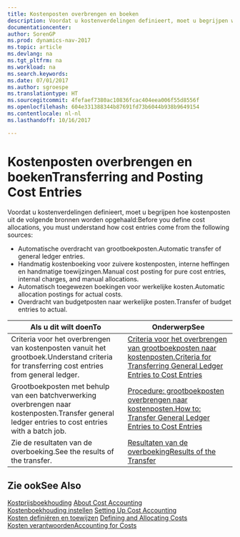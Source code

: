 ```yaml
---
title: Kostenposten overbrengen en boeken
description: Voordat u kostenverdelingen definieert, moet u begrijpen waar kostenposten vandaankomen.
documentationcenter: 
author: SorenGP
ms.prod: dynamics-nav-2017
ms.topic: article
ms.devlang: na
ms.tgt_pltfrm: na
ms.workload: na
ms.search.keywords: 
ms.date: 07/01/2017
ms.author: sgroespe
ms.translationtype: HT
ms.sourcegitcommit: 4fefaef7380ac10836fcac404eea006f55d8556f
ms.openlocfilehash: 604e331388344b87691fd73b6044b938b9649154
ms.contentlocale: nl-nl
ms.lasthandoff: 10/16/2017

---
```

# <a name="transferring-and-posting-cost-entries"></a><span data-ttu-id="74a85-103">Kostenposten overbrengen en boeken</span><span class="sxs-lookup"><span data-stu-id="74a85-103">Transferring and Posting Cost Entries</span></span>
<span data-ttu-id="74a85-104">Voordat u kostenverdelingen definieert, moet u begrijpen hoe kostenposten uit de volgende bronnen worden opgehaald:</span><span class="sxs-lookup"><span data-stu-id="74a85-104">Before you define cost allocations, you must understand how cost entries come from the following sources:</span></span>  

-   <span data-ttu-id="74a85-105">Automatische overdracht van grootboekposten.</span><span class="sxs-lookup"><span data-stu-id="74a85-105">Automatic transfer of general ledger entries.</span></span>  
-   <span data-ttu-id="74a85-106">Handmatig kostenboeking voor zuivere kostenposten, interne heffingen en handmatige toewijzingen.</span><span class="sxs-lookup"><span data-stu-id="74a85-106">Manual cost posting for pure cost entries, internal charges, and manual allocations.</span></span>  
-   <span data-ttu-id="74a85-107">Automatisch toegewezen boekingen voor werkelijke kosten.</span><span class="sxs-lookup"><span data-stu-id="74a85-107">Automatic allocation postings for actual costs.</span></span>  
-   <span data-ttu-id="74a85-108">Overdracht van budgetposten naar werkelijke posten.</span><span class="sxs-lookup"><span data-stu-id="74a85-108">Transfer of budget entries to actual.</span></span>  

|<span data-ttu-id="74a85-109">**Als u dit wilt doen**</span><span class="sxs-lookup"><span data-stu-id="74a85-109">**To**</span></span>|<span data-ttu-id="74a85-110">**Onderwerp**</span><span class="sxs-lookup"><span data-stu-id="74a85-110">**See**</span></span>|  
|------------|-------------|  
|<span data-ttu-id="74a85-111">Criteria voor het overbrengen van kostenposten vanuit het grootboek.</span><span class="sxs-lookup"><span data-stu-id="74a85-111">Understand criteria for transferring cost entries from general ledger.</span></span>|[<span data-ttu-id="74a85-112">Criteria voor het overbrengen van grootboekposten naar kostenposten.</span><span class="sxs-lookup"><span data-stu-id="74a85-112">Criteria for Transferring General Ledger Entries to Cost Entries</span></span>](finance-criteria-for-transferring-general-ledger-entries-to-cost-entries.md)|  
|<span data-ttu-id="74a85-113">Grootboekposten met behulp van een batchverwerking overbrengen naar kostenposten.</span><span class="sxs-lookup"><span data-stu-id="74a85-113">Transfer general ledger entries to cost entries with a batch job.</span></span>|[<span data-ttu-id="74a85-114">Procedure: grootboekposten overbrengen naar kostenposten.</span><span class="sxs-lookup"><span data-stu-id="74a85-114">How to: Transfer General Ledger Entries to Cost Entries</span></span>](finance-how-to-transfer-general-ledger-entries-to-cost-entries.md)|  
|<span data-ttu-id="74a85-115">Zie de resultaten van de overboeking.</span><span class="sxs-lookup"><span data-stu-id="74a85-115">See the results of the transfer.</span></span>|[<span data-ttu-id="74a85-116">Resultaten van de overboeking</span><span class="sxs-lookup"><span data-stu-id="74a85-116">Results of the Transfer</span></span>](finance-results-of-the-transfer.md)|  

## <a name="see-also"></a><span data-ttu-id="74a85-117">Zie ook</span><span class="sxs-lookup"><span data-stu-id="74a85-117">See Also</span></span>  
 <span data-ttu-id="74a85-118">[Kostprijsboekhouding](finance-about-cost-accounting.md) </span><span class="sxs-lookup"><span data-stu-id="74a85-118">[About Cost Accounting](finance-about-cost-accounting.md) </span></span>  
 <span data-ttu-id="74a85-119">[Kostenboekhouding instellen](finance-set-up-cost-accounting.md) </span><span class="sxs-lookup"><span data-stu-id="74a85-119">[Setting Up Cost Accounting](finance-set-up-cost-accounting.md) </span></span>  
 <span data-ttu-id="74a85-120">[Kosten definiëren en toewijzen](finance-define-and-allocate-costs.md) </span><span class="sxs-lookup"><span data-stu-id="74a85-120">[Defining and Allocating Costs](finance-define-and-allocate-costs.md) </span></span>  
 [<span data-ttu-id="74a85-121">Kosten verantwoorden</span><span class="sxs-lookup"><span data-stu-id="74a85-121">Accounting for Costs</span></span>](finance-manage-cost-accounting.md)

